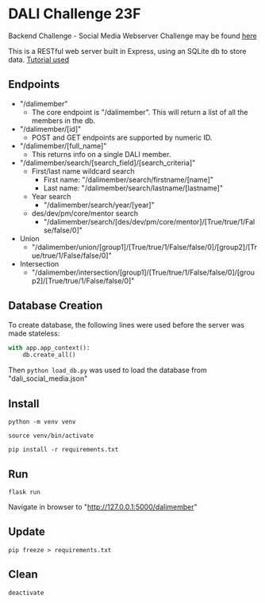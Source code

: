 # DALI Challenge 23F
Backend Challenge - Social Media Webserver
Challenge may be found [here](https://dalilab.notion.site/Social-Media-Challenge-72a37c4d33d44de194e66253e7efe7a0)

This is a RESTful web server built in Express, using an SQLite db to store data. [Tutorial used](https://www.youtube.com/watch?v=GMppyAPbLYk)

## Endpoints
- "/dalimember"
    - The core endpoint is "/dalimember". This will return a list of all the members in the db.
- "/dalimember/[id]"
    - POST and GET endpoints are supported by numeric ID.
- "/dalimember/[full_name]"
    - This returns info on a single DALI member.
- "/dalimember/search/[search_field]/[search_criteria]"
    - First/last name wildcard search
        - First name: "/dalimember/search/firstname/[name]"
        - Last name: "/dalimember/search/lastname/[lastname]"
    - Year search
        - "/dalimember/search/year/[year]"
    - des/dev/pm/core/mentor search
        - "/dalimember/search/[des/dev/pm/core/mentor]/[True/true/1/False/false/0]"
- Union
    - "/dalimember/union/[group1]/[True/true/1/False/false/0]/[group2]/[True/true/1/False/false/0]"
- Intersection
    - "/dalimember/intersection/[group1]/[True/true/1/False/false/0]/[group2]/[True/true/1/False/false/0]"

## Database Creation
To create database, the following lines were used before the server was made stateless:
```python
with app.app_context():
    db.create_all()
```

Then `python load_db.py` was used to load the database from "dali_social_media.json"

## Install
`python -m venv venv`

`source venv/bin/activate`

`pip install -r requirements.txt`

## Run
`flask run`

Navigate in browser to "http://127.0.0.1:5000/dalimember"

## Update
`pip freeze > requirements.txt`

## Clean
`deactivate`